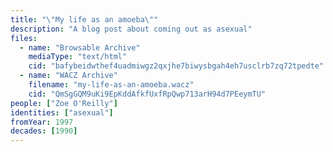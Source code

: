 ```yaml
---
title: "\"My life as an amoeba\""
description: "A blog post about coming out as asexual"
files:
  - name: "Browsable Archive"
    mediaType: "text/html"
    cid: "bafybeidwthef4uadmiwgz2qxjhe7biwysbgah4eh7usclrb7zq72tpedte"
  - name: "WACZ Archive"
    filename: "my-life-as-an-amoeba.wacz"
    cid: "QmSgGQM9uKi9EpKddAfkfUxfRpQwp713arH94d7PEeymTU"
people: ["Zoe O'Reilly"]
identities: ["asexual"]
fromYear: 1997
decades: [1990]
---
```

